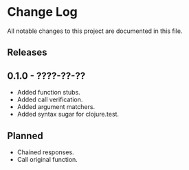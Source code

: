 # Change Log

All notable changes to this project are documented in this file.

## Releases

## 0.1.0 - ????-??-??
- Added function stubs.
- Added call verification.
- Added argument matchers. 
- Added syntax sugar for clojure.test.

## Planned

- Chained responses.
- Call original function.
